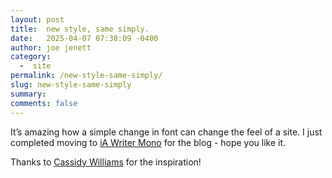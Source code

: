```yaml
---
layout: post
title:  new style, same simply.
date:   2025-04-07 07:38:09 -0400
author: joe jenett
category:
  -  site
permalink: /new-style-same-simply/
slug: new-style-same-simply
summary: 
comments: false
---
```

<p>
It’s amazing how a simple change in font can change the feel of a site. I just completed moving to <a title="iA Writer has three custom made writing fonts that are available for download" href="https://ia.net/topics/a-typographic-christmas">iA Writer Mono</a> for the blog - hope you like it.
</p>
<p>
Thanks to <a href="https://cassidoo.co/">Cassidy Williams</a> for the inspiration!
</p>
<p>
<a href="https://brid.gy/publish/mastodon"><span style="display:none;"><small>(cross-posted to mastodon)</small></span></a>
</p>